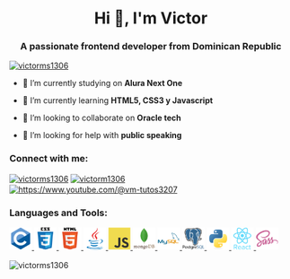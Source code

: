 <h1 align="center">Hi 👋, I'm Victor</h1>
<h3 align="center">A passionate frontend developer from Dominican Republic</h3>

<p align="left"> <a href="https://github.com/ryo-ma/github-profile-trophy"><img src="https://github-profile-trophy.vercel.app/?username=victorms1306" alt="victorms1306" /></a> </p>

- 🔭 I’m currently studying on **Alura Next One**

- 🌱 I’m currently learning **HTML5, CSS3 y Javascript**

- 👯 I’m looking to collaborate on **Oracle tech**

- 🤝 I’m looking for help with **public speaking**

<h3 align="left">Connect with me:</h3>
<p align="left">
<a href="https://twitter.com/victorms1306" target="blank"><img align="center" width="50px" height="50px" src="https://raw.githubusercontent.com/rahuldkjain/github-profile-readme-generator/master/src/images/icons/Social/twitter.svg" alt="victorms1306" height="30" width="40" /></a>
<a href="https://instagram.com/victorm1306" target="blank"><img align="center" width="50px" height="50px" src="https://raw.githubusercontent.com/rahuldkjain/github-profile-readme-generator/master/src/images/icons/Social/instagram.svg" alt="victorm1306" height="30" width="40" /></a>
<a href="https://www.youtube.com/c/https://www.youtube.com/@vm-tutos3207" target="blank"><img align="center" width="50px" height="50px" src="https://raw.githubusercontent.com/rahuldkjain/github-profile-readme-generator/master/src/images/icons/Social/youtube.svg" alt="https://www.youtube.com/@vm-tutos3207" height="30" width="40" /></a>
</p>

<h3 align="left">Languages and Tools:</h3>
<p align="left"> <a href="https://www.cprogramming.com/" target="_blank" rel="noreferrer"> <img src="https://raw.githubusercontent.com/devicons/devicon/master/icons/c/c-original.svg" alt="c" width="40" height="40"/> </a> <a href="https://www.w3schools.com/css/" target="_blank" rel="noreferrer"> <img src="https://raw.githubusercontent.com/devicons/devicon/master/icons/css3/css3-original-wordmark.svg" alt="css3" width="40" height="40"/> </a> <a href="https://www.w3.org/html/" target="_blank" rel="noreferrer"> <img src="https://raw.githubusercontent.com/devicons/devicon/master/icons/html5/html5-original-wordmark.svg" alt="html5" width="40" height="40"/> </a> <a href="https://www.java.com" target="_blank" rel="noreferrer"> <img src="https://raw.githubusercontent.com/devicons/devicon/master/icons/java/java-original.svg" alt="java" width="40" height="40"/> </a> <a href="https://developer.mozilla.org/en-US/docs/Web/JavaScript" target="_blank" rel="noreferrer"> <img src="https://raw.githubusercontent.com/devicons/devicon/master/icons/javascript/javascript-original.svg" alt="javascript" width="40" height="40"/> </a> <a href="https://www.mongodb.com/" target="_blank" rel="noreferrer"> <img src="https://raw.githubusercontent.com/devicons/devicon/master/icons/mongodb/mongodb-original-wordmark.svg" alt="mongodb" width="40" height="40"/> </a> <a href="https://www.mysql.com/" target="_blank" rel="noreferrer"> <img src="https://raw.githubusercontent.com/devicons/devicon/master/icons/mysql/mysql-original-wordmark.svg" alt="mysql" width="40" height="40"/> </a> <a href="https://www.postgresql.org" target="_blank" rel="noreferrer"> <img src="https://raw.githubusercontent.com/devicons/devicon/master/icons/postgresql/postgresql-original-wordmark.svg" alt="postgresql" width="40" height="40"/> </a> <a href="https://www.python.org" target="_blank" rel="noreferrer"> <img src="https://raw.githubusercontent.com/devicons/devicon/master/icons/python/python-original.svg" alt="python" width="40" height="40"/> </a> <a href="https://reactjs.org/" target="_blank" rel="noreferrer"> <img src="https://raw.githubusercontent.com/devicons/devicon/master/icons/react/react-original-wordmark.svg" alt="react" width="40" height="40"/> </a> <a href="https://sass-lang.com" target="_blank" rel="noreferrer"> <img src="https://raw.githubusercontent.com/devicons/devicon/master/icons/sass/sass-original.svg" alt="sass" width="40" height="40"/> </a> </p>

<p><img align="center" src="https://github-readme-stats.vercel.app/api/top-langs?username=victorms1306&show_icons=true&locale=en&layout=compact" alt="victorms1306" /></p>

